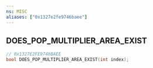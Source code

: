 ```yaml
---
ns: MISC
aliases: ["0x1327e2fe9746baee"]
---
```

## DOES_POP_MULTIPLIER_AREA_EXIST

```c
// 0x1327E2FE9746BAEE
bool DOES_POP_MULTIPLIER_AREA_EXIST(int index);
```
